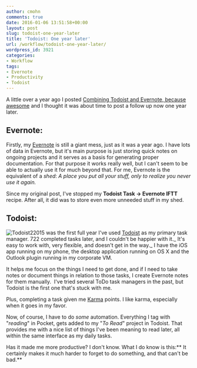 ```yaml
---
author: cmohn
comments: true
date: 2016-01-06 13:51:58+00:00
layout: post
slug: todoist-one-year-later
title: 'Todoist: One year later'
url: /workflow/todoist-one-year-later/
wordpress_id: 3921
categories:
- Workflow
tags:
- Evernote
- Productivity
- Todoist
---
```


A little over a year ago I posted [Combining Todoist and Evernote, because awesome](http://vninja.net/workflow/combining-todoist-evernote-awesome/) and I thought it was about time to post a follow up now one year later.



## Evernote:



Firstly, my [Evernote](http://evernote.com) is still a giant mess, just as it was a year ago. I have lots of data in Evernote, but it's main purpose is just storing quick notes on ongoing projects and it serves as a basis for generating proper documentation. For that purpose it works really well, but I can't seem to be able to actually use it for much beyond that. For me, Evernote is the equivalent of a _shed_: _A place you put all your stuff, only to realize you never use it again._

Since my original post, I've stopped my **Todoist Task -> Evernote IFTT** recipe. After all, it did was to store even more unneeded stuff in my shed.



## Todoist:



![Todoist2](http://vninja.net/wordpress/wp-content/uploads/2016/01/Todoist2.png)2015 was the first full year I've used [Todoist](http://todoist.com) as my primary task manager. 722 completed tasks later, and I couldn't be happier with it._ It's easy to work with, very flexible, and doesn't get in the way._ I have the iOS app running on my phone, the desktop application running on OS X and the Outlook plugin running in my corporate VM.

It helps me focus on the things I need to get done, and if I need to take notes or document things in relation to those tasks, I create Evernote notes for them manually.  I've tried several ToDo task managers in the past, but Todoist is the first one that's stuck with me.

Plus, completing a task given me [Karma](https://todoist.com/karma) points. I like karma, especially when it goes in my favor.

Now, of course, I have to do _some_ automation. Everything I tag with "_reading_" in Pocket, gets added to my "_To Read_" project in Todoist. That provides me with a nice list of things I've been meaning to read later, all within the same interface as my daily tasks.

Has it made me more productive? I don't know. What I do know is this:** It certainly makes it much harder to forget to do something, and that can't be bad.**
